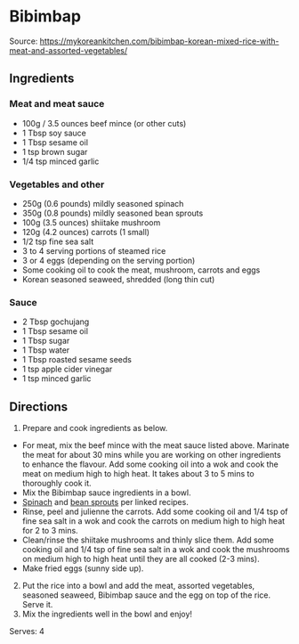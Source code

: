 # Bibimbap
Source: https://mykoreankitchen.com/bibimbap-korean-mixed-rice-with-meat-and-assorted-vegetables/

## Ingredients
### Meat and meat sauce
* 100g / 3.5 ounces beef mince (or other cuts)
* 1 Tbsp soy sauce
* 1 Tbsp sesame oil
* 1 tsp brown sugar
* 1/4 tsp minced garlic

### Vegetables and other
* 250g (0.6 pounds) mildly seasoned spinach
* 350g (0.8 pounds) mildly seasoned bean sprouts
* 100g (3.5 ounces) shiitake mushroom
* 120g (4.2 ounces) carrots (1 small)
* 1/2 tsp fine sea salt
* 3 to 4 serving portions of steamed rice
* 3 or 4 eggs (depending on the serving portion)
* Some cooking oil to cook the meat, mushroom, carrots and eggs
* Korean seasoned seaweed, shredded (long thin cut)

### Sauce
* 2 Tbsp gochujang
* 1 Tbsp sesame oil
* 1 Tbsp sugar
* 1 Tbsp water
* 1 Tbsp roasted sesame seeds
* 1 tsp apple cider vinegar
* 1 tsp minced garlic

## Directions
1. Prepare and cook ingredients as below.
* For meat, mix the beef mince with the meat sauce listed above. Marinate the meat for about 30 mins while you are working on other ingredients to enhance the flavour. Add some cooking oil into a wok and cook the meat on medium high to high heat. It takes about 3 to 5 mins to thoroughly cook it.
* Mix the Bibimbap sauce ingredients in a bowl.
* [Spinach](https://mykoreankitchen.com/simply-seasoned-korean-spinach-salad-sigeumchi-namul-version-1/) and [bean sprouts](https://mykoreankitchen.com/korean-style-seasoned-mung-bean-sprouts-salad-sukju-namul-muchim/) per linked recipes.
* Rinse, peel and julienne the carrots. Add some cooking oil and 1/4 tsp of fine sea salt in a wok and cook the carrots on medium high to high heat for 2 to 3 mins.
* Clean/rinse the shiitake mushrooms and thinly slice them. Add some cooking oil and 1/4 tsp of fine sea salt in a wok and cook the mushrooms on medium high to high heat until they are all cooked (2-3 mins).
* Make fried eggs (sunny side up).
2. Put the rice into a bowl and add the meat, assorted vegetables, seasoned seaweed, Bibimbap sauce and the egg on top of the rice. Serve it.
3. Mix the ingredients well in the bowl and enjoy!  

Serves: 4
